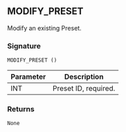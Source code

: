 ## MODIFY\_PRESET

Modify an existing Preset.


### Signature

`MODIFY_PRESET ()`


| Parameter | Description |
| --- | --- |
| INT | Preset ID, required. |


### Returns

`None`
